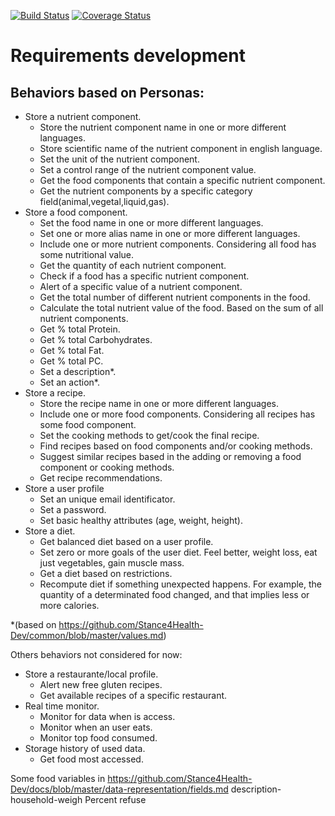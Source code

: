 [![Build Status](https://www.travis-ci.org/Stance4Health-Dev/common.svg?branch=master)](https://www.travis-ci.org/Stance4Health-Dev/common)
[![Coverage Status](https://coveralls.io/repos/github/Stance4Health-Dev/common/badge.svg?branch=master)](https://coveralls.io/github/Stance4Health-Dev/common?branch=master)

# Requirements development

## Behaviors based on Personas:

- Store a nutrient component.  
    - Store the nutrient component name in one or more different languages.
    - Store scientific name of the nutrient component in english language.
    - Set the unit of the nutrient component.  
    - Set a control range of the nutrient component value.
    - Get the food components that contain a specific nutrient component.
    - Get the nutrient components by a specific category field(animal,vegetal,liquid,gas).
- Store a food component.
    - Set the food name in one or more different languages.
    - Set one or more alias name in one or more different languages.
    - Include one or more nutrient components. Considering all food has some nutritional value.
    - Get the quantity of each nutrient component.
    - Check if a food has a specific nutrient component.        
    - Alert of a specific value of a nutrient component. 
    - Get the total number of different nutrient components in the food.
    - Calculate the total nutrient value of the food. Based on the sum of all nutrient components.    
    - Get % total Protein.
    - Get % total Carbohydrates.
    - Get % total Fat.
    - Get % total PC.        
    - Set a description*.
    - Set an action*. 
- Store a recipe.
    - Store the recipe name in one or more different languages.
    - Include one or more food components. Considering all recipes has some food component.
    - Set the cooking methods to get/cook the final recipe.    
    - Find recipes based on food components and/or cooking methods.
    - Suggest similar recipes based in the adding or removing a food component or cooking methods.
    - Get recipe recommendations.
- Store a user profile
    - Set an unique email identificator.
    - Set a password.
    - Set basic healthy attributes (age, weight, height).
- Store a diet.    
    - Get balanced diet based on a user profile.
    - Set zero or more goals of the user diet. Feel better, weight loss, eat just vegetables, gain muscle mass.
    - Get a diet based on restrictions.
    - Recompute diet if something unexpected happens. For example, the quantity of a determinated food changed, and that implies less or more calories.



*(based on https://github.com/Stance4Health-Dev/common/blob/master/values.md)

Others behaviors not considered for now:

- Store a restaurante/local profile.
    - Alert new free gluten recipes.
    - Get available recipes of a specific restaurant.
- Real time monitor.
    - Monitor for data when is access.
    - Monitor when an user eats.
    - Monitor top food consumed.
- Storage history of used data.
    - Get food most accessed.

Some food variables in https://github.com/Stance4Health-Dev/docs/blob/master/data-representation/fields.md
description-household-weigh
Percent refuse